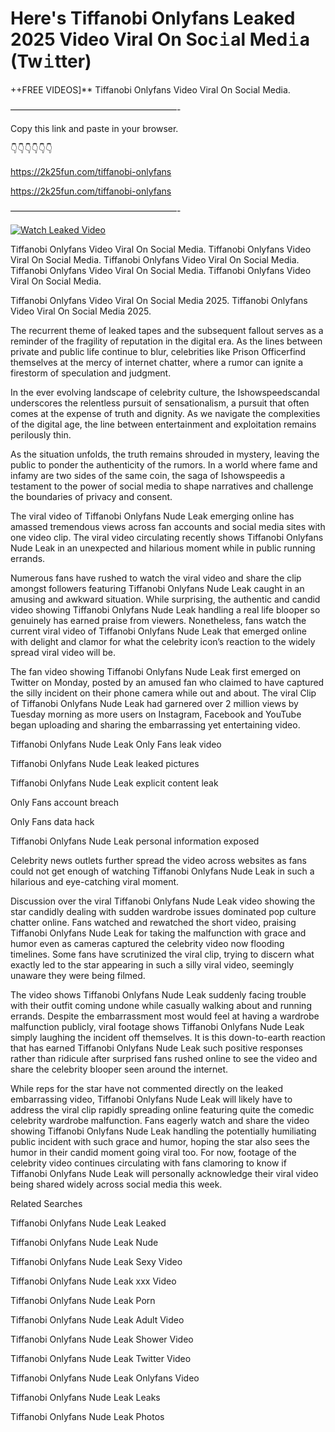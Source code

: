# Here's Tiffanobi Onlyfans Leaked 2025 Video Viral On Soc𝚒al Med𝚒a (Tw𝚒tter)

++FREE VIDEOS]** Tiffanobi Onlyfans Video Viral On Social Media.

———————————————————-

Copy this link and paste in your browser.

👇👇👇👇👇👇

https://2k25fun.com/tiffanobi-onlyfans

https://2k25fun.com/tiffanobi-onlyfans

———————————————————-

[![Watch Leaked Video](https://miro.medium.com/v2/resize:fit:828/format:webp/1*cilzJN44JGOrTw9NJCrNHA.gif "Watch Leaked Video")](https://2k25fun.com/tiffanobi-onlyfans)

Tiffanobi Onlyfans Video Viral On Social Media. Tiffanobi Onlyfans Video Viral On Social Media. Tiffanobi Onlyfans Video Viral On Social Media. Tiffanobi Onlyfans Video Viral On Social Media. Tiffanobi Onlyfans Video Viral On Social Media.

Tiffanobi Onlyfans Video Viral On Social Media 2025. Tiffanobi Onlyfans Video Viral On Social Media 2025.

The recurrent theme of leaked tapes and the subsequent fallout serves as a reminder of the fragility of reputation in the digital era. As the lines between private and public life continue to blur, celebrities like Prison Officerfind themselves at the mercy of internet chatter, where a rumor can ignite a firestorm of speculation and judgment.

In the ever evolving landscape of celebrity culture, the Ishowspeedscandal underscores the relentless pursuit of sensationalism, a pursuit that often comes at the expense of truth and dignity. As we navigate the complexities of the digital age, the line between entertainment and exploitation remains perilously thin.

As the situation unfolds, the truth remains shrouded in mystery, leaving the public to ponder the authenticity of the rumors. In a world where fame and infamy are two sides of the same coin, the saga of Ishowspeedis a testament to the power of social media to shape narratives and challenge the boundaries of privacy and consent.

The viral video of Tiffanobi Onlyfans Nude Leak emerging online has amassed tremendous views across fan accounts and social media sites with one video clip. The viral video circulating recently shows Tiffanobi Onlyfans Nude Leak in an unexpected and hilarious moment while in public running errands.

Numerous fans have rushed to watch the viral video and share the clip amongst followers featuring Tiffanobi Onlyfans Nude Leak caught in an amusing and awkward situation. While surprising, the authentic and candid video showing Tiffanobi Onlyfans Nude Leak handling a real life blooper so genuinely has earned praise from viewers. Nonetheless, fans watch the current viral video of Tiffanobi Onlyfans Nude Leak that emerged online with delight and clamor for what the celebrity icon’s reaction to the widely spread viral video will be.

The fan video showing Tiffanobi Onlyfans Nude Leak first emerged on Twitter on Monday, posted by an amused fan who claimed to have captured the silly incident on their phone camera while out and about. The viral Clip of Tiffanobi Onlyfans Nude Leak had garnered over 2 million views by Tuesday morning as more users on Instagram, Facebook and YouTube began uploading and sharing the embarrassing yet entertaining video.

Tiffanobi Onlyfans Nude Leak Only Fans leak video

Tiffanobi Onlyfans Nude Leak leaked pictures

Tiffanobi Onlyfans Nude Leak explicit content leak

Only Fans account breach

Only Fans data hack

Tiffanobi Onlyfans Nude Leak personal information exposed

Celebrity news outlets further spread the video across websites as fans could not get enough of watching Tiffanobi Onlyfans Nude Leak in such a hilarious and eye-catching viral moment.

Discussion over the viral Tiffanobi Onlyfans Nude Leak video showing the star candidly dealing with sudden wardrobe issues dominated pop culture chatter online. Fans watched and rewatched the short video, praising Tiffanobi Onlyfans Nude Leak for taking the malfunction with grace and humor even as cameras captured the celebrity video now flooding timelines. Some fans have scrutinized the viral clip, trying to discern what exactly led to the star appearing in such a silly viral video, seemingly unaware they were being filmed.

The video shows Tiffanobi Onlyfans Nude Leak suddenly facing trouble with their outfit coming undone while casually walking about and running errands. Despite the embarrassment most would feel at having a wardrobe malfunction publicly, viral footage shows Tiffanobi Onlyfans Nude Leak simply laughing the incident off themselves. It is this down-to-earth reaction that has earned Tiffanobi Onlyfans Nude Leak such positive responses rather than ridicule after surprised fans rushed online to see the video and share the celebrity blooper seen around the internet.

While reps for the star have not commented directly on the leaked embarrassing video, Tiffanobi Onlyfans Nude Leak will likely have to address the viral clip rapidly spreading online featuring quite the comedic celebrity wardrobe malfunction. Fans eagerly watch and share the video showing Tiffanobi Onlyfans Nude Leak handling the potentially humiliating public incident with such grace and humor, hoping the star also sees the humor in their candid moment going viral too. For now, footage of the celebrity video continues circulating with fans clamoring to know if Tiffanobi Onlyfans Nude Leak will personally acknowledge their viral video being shared widely across social media this week.

Related Searches

Tiffanobi Onlyfans Nude Leak Leaked

Tiffanobi Onlyfans Nude Leak Nude

Tiffanobi Onlyfans Nude Leak Sexy Video

Tiffanobi Onlyfans Nude Leak xxx Video

Tiffanobi Onlyfans Nude Leak Porn

Tiffanobi Onlyfans Nude Leak Adult Video

Tiffanobi Onlyfans Nude Leak Shower Video

Tiffanobi Onlyfans Nude Leak Twitter Video

Tiffanobi Onlyfans Nude Leak Onlyfans Video

Tiffanobi Onlyfans Nude Leak Leaks

Tiffanobi Onlyfans Nude Leak Photos